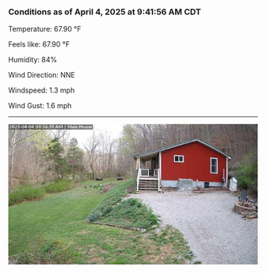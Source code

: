 ### Conditions as of April 4, 2025 at 9:41:56 AM CDT 

Temperature: 67.90 &deg;F

Feels like: 67.90 &deg;F

Humidity: 84%

Wind Direction: NNE

Windspeed: 1.3 mph

Wind Gust: 1.6 mph

---

<img src="./images/latest.jpeg"/>

